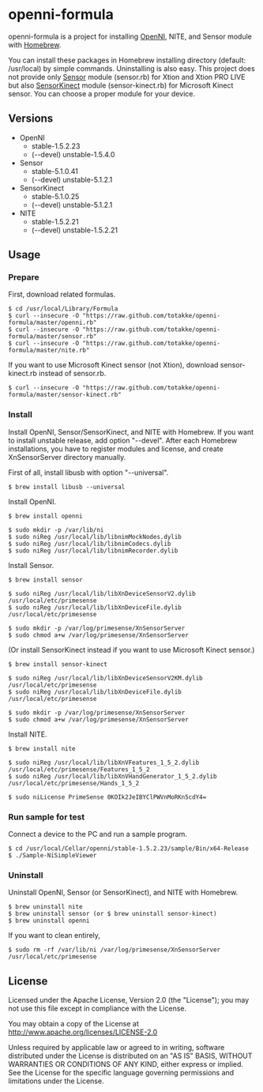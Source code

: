 # openni-formula

openni-formula is a project for installing [OpenNI](http://openni.org/), NITE, and Sensor module with [Homebrew](http://mxcl.github.com/homebrew/).

You can install these packages in Homebrew installing directory (default: /usr/local) by simple commands.
Uninstalling is also easy.
This project does not provide only [Sensor](https://github.com/PrimeSense/Sensor) module (sensor.rb) for Xtion and Xtion PRO LIVE but also [SensorKinect](https://github.com/avin2/SensorKinect) module (sensor-kinect.rb) for Microsoft Kinect sensor.
You can choose a proper module for your device.

## Versions

* OpenNI
    * stable-1.5.2.23
    * (--devel) unstable-1.5.4.0
* Sensor
    * stable-5.1.0.41
    * (--devel) unstable-5.1.2.1
* SensorKinect
    * stable-5.1.0.25
    * (--devel) unstable-5.1.2.1
* NITE
    * stable-1.5.2.21
    * (--devel) unstable-1.5.2.21

## Usage

### Prepare

First, download related formulas.

    $ cd /usr/local/Library/Formula
    $ curl --insecure -O "https://raw.github.com/totakke/openni-formula/master/openni.rb"
    $ curl --insecure -O "https://raw.github.com/totakke/openni-formula/master/sensor.rb"
    $ curl --insecure -O "https://raw.github.com/totakke/openni-formula/master/nite.rb"

If you want to use Microsoft Kinect sensor (not Xtion), download sensor-kinect.rb instead of sensor.rb.

    $ curl --insecure -O "https://raw.github.com/totakke/openni-formula/master/sensor-kinect.rb"

### Install

Install OpenNI, Sensor/SensorKinect, and NITE with Homebrew.
If you want to install unstable release, add option "--devel". 
After each Homebrew installations, you have to register modules and license, and create XnSensorServer directory manually.

First of all, install libusb with option "--universal".

    $ brew install libusb --universal

Install OpenNI.

    $ brew install openni
    
    $ sudo mkdir -p /var/lib/ni
    $ sudo niReg /usr/local/lib/libnimMockNodes.dylib
    $ sudo niReg /usr/local/lib/libnimCodecs.dylib
    $ sudo niReg /usr/local/lib/libnimRecorder.dylib

Install Sensor.

    $ brew install sensor
    
    $ sudo niReg /usr/local/lib/libXnDeviceSensorV2.dylib /usr/local/etc/primesense
    $ sudo niReg /usr/local/lib/libXnDeviceFile.dylib /usr/local/etc/primesense
    
    $ sudo mkdir -p /var/log/primesense/XnSensorServer
    $ sudo chmod a+w /var/log/primesense/XnSensorServer 
    
(Or install SensorKinect instead if you want to use Microsoft Kinect sensor.)

	$ brew install sensor-kinect
    
    $ sudo niReg /usr/local/lib/libXnDeviceSensorV2KM.dylib /usr/local/etc/primesense
    $ sudo niReg /usr/local/lib/libXnDeviceFile.dylib /usr/local/etc/primesense

    $ sudo mkdir -p /var/log/primesense/XnSensorServer
    $ sudo chmod a+w /var/log/primesense/XnSensorServer  
    
Install NITE.

    $ brew install nite
    
    $ sudo niReg /usr/local/lib/libXnVFeatures_1_5_2.dylib /usr/local/etc/primesense/Features_1_5_2
    $ sudo niReg /usr/local/lib/libXnVHandGenerator_1_5_2.dylib /usr/local/etc/primesense/Hands_1_5_2
    
    $ sudo niLicense PrimeSense 0KOIk2JeIBYClPWVnMoRKn5cdY4=

### Run sample for test

Connect a device to the PC and run a sample program.

    $ cd /usr/local/Cellar/openni/stable-1.5.2.23/sample/Bin/x64-Release
    $ ./Sample-NiSimpleViewer 

### Uninstall

Uninstall OpenNI, Sensor (or SensorKinect), and NITE with Homebrew.

    $ brew uninstall nite
    $ brew uninstall sensor (or $ brew uninstall sensor-kinect)
    $ brew uninstall openni

If you want to clean entirely,

    $ sudo rm -rf /var/lib/ni /var/log/primesense/XnSensorServer /usr/local/etc/primesense

## License

Licensed under the Apache License, Version 2.0 (the "License"); you may not use this file except in compliance with the License.

You may obtain a copy of the License at http://www.apache.org/licenses/LICENSE-2.0

Unless required by applicable law or agreed to in writing, software distributed under the License is distributed on an "AS IS" BASIS, WITHOUT WARRANTIES OR CONDITIONS OF ANY KIND, either express or implied.
See the License for the specific language governing permissions and limitations under the License.